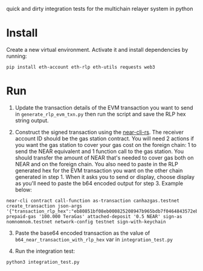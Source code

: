 quick and dirty integration tests for the multichain relayer system in python

# Install
Create a new virtual environment. Activate it and install dependencies by running: 
```shell
pip install eth-account eth-rlp eth-utils requests web3
```

# Run
1. Update the transaction details of the EVM transaction you want to send in `generate_rlp_evm_txn.py` then run the script and save the RLP hex string output.
   
2. Construct the signed transaction using the [near-cli-rs](https://github.com/near/near-cli-rs). 
The receiver account ID should be the gas station contract. 
You will need 2 actions if you want the gas station to cover your gas cost on the foreign chain: 
1 to send the NEAR equivalent and 1 function call to the gas station. 
You should transfer the amount of NEAR that's needed to cover gas both on NEAR and on the foreign chain. 
You also need to paste in the RLP generated hex for the EVM transaction you want on the other chain generated in step 1. 
When it asks you to send or display, choose display as you'll need to paste the b64 encoded output for step 3. 
Example below:
```shell
near-cli contract call-function as-transaction canhazgas.testnet create_transaction json-args '{"transaction_rlp_hex":"eb80851bf08eb000825208947b965bdb7f0464843572eb2b8c17bdf27b720b14872386f26fc1000080808080","use_paymaster":true}' prepaid-gas '100.000 TeraGas' attached-deposit '0.5 NEAR' sign-as nomnomnom.testnet network-config testnet sign-with-keychain
```
3. Paste the base64 encoded transaction as the value of `b64_near_transaction_with_rlp_hex` var in `integration_test.py`

4. Run the integration test:
```shell
python3 integration_test.py
```